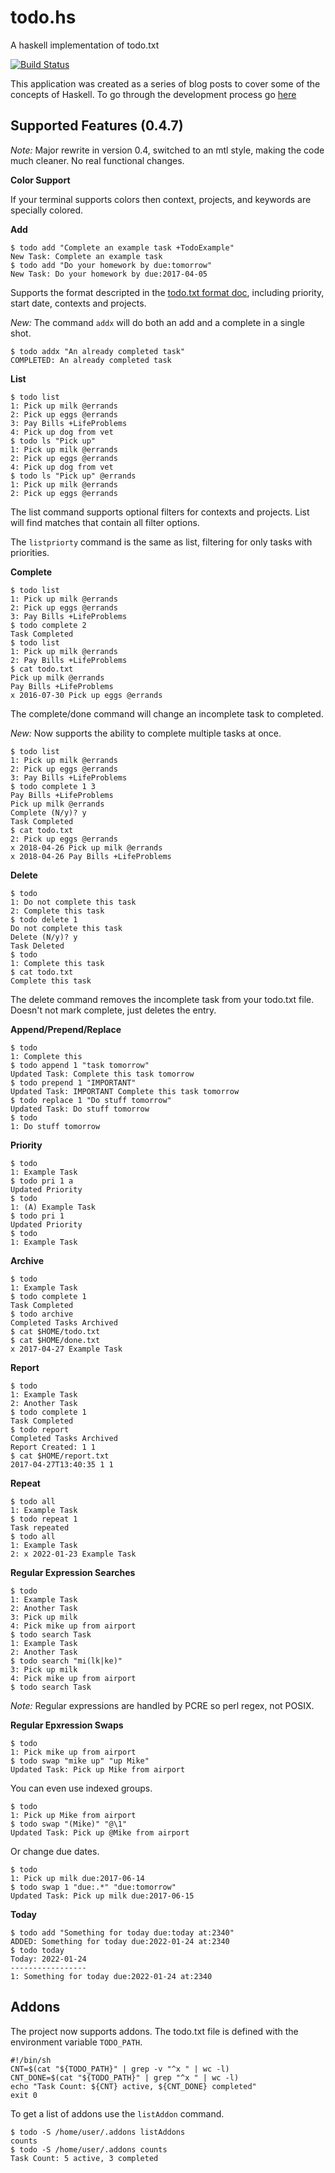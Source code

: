# todo.hs
A haskell implementation of todo.txt

[![Build Status](https://travis-ci.org/jecxjo/todo.hs.svg?branch=master)](https://travis-ci.org/jecxjo/todo.hs)

This application was created as a series of blog posts to cover some of the
concepts of Haskell. To go through the development process go [here][2]

## Supported Features (0.4.7)

_Note:_ Major rewrite in version 0.4, switched to an mtl style, making the code
much cleaner. No real functional changes.


**Color Support**

If your terminal supports colors then context, projects, and keywords are
specially colored.

**Add**

    $ todo add "Complete an example task +TodoExample"
    New Task: Complete an example task
    $ todo add "Do your homework by due:tomorrow"
    New Task: Do your homework by due:2017-04-05

Supports the format descripted in the [todo.txt format doc][1], including priority, start date,
contexts and projects.

*New:* The command `addx` will do both an add and a complete in a single shot.

    $ todo addx "An already completed task"
    COMPLETED: An already completed task

**List**

    $ todo list
    1: Pick up milk @errands
    2: Pick up eggs @errands
    3: Pay Bills +LifeProblems
    4: Pick up dog from vet
    $ todo ls "Pick up"
    1: Pick up milk @errands
    2: Pick up eggs @errands
    4: Pick up dog from vet
    $ todo ls "Pick up" @errands
    1: Pick up milk @errands
    2: Pick up eggs @errands

The list command supports optional filters for contexts and projects. List will find matches that
contain all filter options.

The `listpriorty` command is the same as list, filtering for only tasks with priorities.

**Complete**

    $ todo list
    1: Pick up milk @errands
    2: Pick up eggs @errands
    3: Pay Bills +LifeProblems
    $ todo complete 2
    Task Completed
    $ todo list
    1: Pick up milk @errands
    2: Pay Bills +LifeProblems
    $ cat todo.txt
    Pick up milk @errands
    Pay Bills +LifeProblems
    x 2016-07-30 Pick up eggs @errands

The complete/done command will change an incomplete task to completed.

*New:* Now supports the ability to complete multiple tasks at once.

    $ todo list
    1: Pick up milk @errands
    2: Pick up eggs @errands
    3: Pay Bills +LifeProblems
    $ todo complete 1 3
    Pay Bills +LifeProblems
    Pick up milk @errands
    Complete (N/y)? y
    Task Completed
    $ cat todo.txt
    2: Pick up eggs @errands
    x 2018-04-26 Pick up milk @errands
    x 2018-04-26 Pay Bills +LifeProblems

**Delete**

    $ todo
    1: Do not complete this task
    2: Complete this task
    $ todo delete 1
    Do not complete this task
    Delete (N/y)? y
    Task Deleted
    $ todo
    1: Complete this task
    $ cat todo.txt
    Complete this task

The delete command removes the incomplete task from your todo.txt file. Doesn't not mark complete,
just deletes the entry.

**Append/Prepend/Replace**

    $ todo
    1: Complete this
    $ todo append 1 "task tomorrow"
    Updated Task: Complete this task tomorrow
    $ todo prepend 1 "IMPORTANT"
    Updated Task: IMPORTANT Complete this task tomorrow
    $ todo replace 1 "Do stuff tomorrow"
    Updated Task: Do stuff tomorrow
    $ todo
    1: Do stuff tomorrow

**Priority**

    $ todo
    1: Example Task
    $ todo pri 1 a
    Updated Priority
    $ todo
    1: (A) Example Task
    $ todo pri 1
    Updated Priority
    $ todo
    1: Example Task

**Archive**

    $ todo
    1: Example Task
    $ todo complete 1
    Task Completed
    $ todo archive
    Completed Tasks Archived
    $ cat $HOME/todo.txt
    $ cat $HOME/done.txt
    x 2017-04-27 Example Task

**Report**

    $ todo
    1: Example Task
    2: Another Task
    $ todo complete 1
    Task Completed
    $ todo report
    Completed Tasks Archived
    Report Created: 1 1
    $ cat $HOME/report.txt
    2017-04-27T13:40:35 1 1

**Repeat**

    $ todo all
    1: Example Task
    $ todo repeat 1
    Task repeated
    $ todo all
    1: Example Task
    2: x 2022-01-23 Example Task

**Regular Expression Searches**

    $ todo
    1: Example Task
    2: Another Task
    3: Pick up milk
    4: Pick mike up from airport
    $ todo search Task
    1: Example Task
    2: Another Task
    $ todo search "mi(lk|ke)"
    3: Pick up milk
    4: Pick mike up from airport
    $ todo search Task

*Note:* Regular expressions are handled by PCRE so perl regex, not POSIX. 

**Regular Epxression Swaps**

    $ todo
    1: Pick mike up from airport
    $ todo swap "mike up" "up Mike"
    Updated Task: Pick up Mike from airport

You can even use indexed groups.

    $ todo
    1: Pick up Mike from airport
    $ todo swap "(Mike)" "@\1"
    Updated Task: Pick up @Mike from airport

Or change due dates.

    $ todo
    1: Pick up milk due:2017-06-14
    $ todo swap 1 "due:.*" "due:tomorrow"
    Updated Task: Pick up milk due:2017-06-15

**Today**

    $ todo add "Something for today due:today at:2340"
    ADDED: Something for today due:2022-01-24 at:2340
    $ todo today
    Today: 2022-01-24
    -----------------
    1: Something for today due:2022-01-24 at:2340

## Addons

The project now supports addons. The todo.txt file is defined with the
environment variable `TODO_PATH`.

    #!/bin/sh
    CNT=$(cat "${TODO_PATH}" | grep -v "^x " | wc -l)
    CNT_DONE=$(cat "${TODO_PATH}" | grep "^x " | wc -l)
    echo "Task Count: ${CNT} active, ${CNT_DONE} completed"
    exit 0

To get a list of addons use the `listAddon` command.

    $ todo -S /home/user/.addons listAddons
    counts
    $ todo -S /home/user/.addons counts
    Task Count: 5 active, 3 completed

[1]: https://github.com/ginatrapani/todo.txt-cli/wiki/The-Todo.txt-Format
[2]: https://commentedcode.org/blog/2016/07/30/haskell-project-stack-and-data-types
